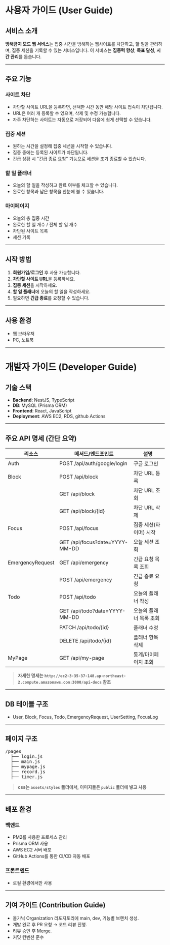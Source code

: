 # 사용자 가이드 (User Guide)

## 서비스 소개

**방해금지 모드 웹 서비스**는 집중 시간을 방해하는 웹사이트를 차단하고, 할 일을 관리하며, 집중 세션을 기록할 수 있는 서비스입니다.
이 서비스는 **집중력 향상**, **목표 달성**, **시간 관리**를 돕습니다.

---

## 주요 기능

### 사이트 차단

* 차단할 사이트 URL을 등록하면, 선택한 시간 동안 해당 사이트 접속이 차단됩니다.
* URL은 여러 개 등록할 수 있으며, 삭제 및 수정 가능합니다.
* 자주 차단하는 사이트는 자동으로 저장되어 다음에 쉽게 선택할 수 있습니다.

### 집중 세션

* 원하는 시간을 설정해 집중 세션을 시작할 수 있습니다.
* 집중 중에는 등록된 사이트가 차단됩니다.
* 긴급 상황 시 "긴급 종료 요청" 기능으로 세션을 조기 종료할 수 있습니다.

### 할 일 플래너

* 오늘의 할 일을 작성하고 완료 여부를 체크할 수 있습니다.
* 완료한 항목과 남은 항목을 한눈에 볼 수 있습니다.

### 마이페이지

* 오늘의 총 집중 시간
* 완료한 할 일 개수 / 전체 할 일 개수
* 차단된 사이트 목록
* 세션 기록

---

## 시작 방법

1. **회원가입/로그인** 후 사용 가능합니다.
2. **차단할 사이트 URL**을 등록하세요.
3. **집중 세션**을 시작하세요.
4. **할 일 플래너**에 오늘의 할 일을 작성하세요.
5. 필요하면 **긴급 종료**를 요청할 수 있습니다.

---

## 사용 환경

* 웹 브라우저
* PC, 노트북

---

# 개발자 가이드 (Developer Guide)

## 기술 스택

* **Backend**: NestJS, TypeScript
* **DB**: MySQL (Prisma ORM)
* **Frontend**: React, JavaScript
* **Deployment**: AWS EC2, RDS, github Actions

---

## 주요 API 명세 (간단 요약)

| 리소스              | 메서드/엔드포인트                          | 설명          |
| ---------------- | ---------------------------------- | ----------- |
| Auth             | POST /api/auth/google/login        | 구글 로그인       |
| Block            | POST /api/block                    | 차단 URL 등록   |
|                  | GET /api/block                     | 차단 URL 조회   |
|                  | GET /api/block/{id}                | 차단 URL 삭제  |
| Focus            | POST /api/focus                    | 집중 세션(타이머) 시작    |
|                  | GET /api/focus?date=YYYY-MM-DD     | 오늘 세션 조회      |
| EmergencyRequest | GET /api/emergency                 | 긴급 요청 목록 조회    |
|                  | POST /api/emergency                | 긴급 종료 요청    |
| Todo             | POST /api/todo                     | 오늘의 플래너 작성      |
|                  | GET /api/todo?date=YYYY-MM-DD      | 오늘의 플래너 목록 조회      |
|                  | PATCH /api/todo/{id}               | 플래너 수정      |
|                  | DELETE /api/todo/{id}              | 플래너 항목 삭제      |
| MyPage           | GET /api/my-page                   | 통계/마이페이지 조회 |

> **자세한 명세는 `http://ec2-3-35-37-148.ap-northeast-2.compute.amazonaws.com:3000/api-docs` 참조**

---

## DB 테이블 구조

* User, Block, Focus, Todo, EmergencyRequest, UserSetting, FocusLog

---

## 페이지 구조
<pre>
/pages
  ├── login.js
  ├── main.js
  ├── mypage.js
  ├── record.js
  ├── timer.js </pre>

> **css는 `assets/styles` 폴더에서, 이미지들은 `public` 폴더에 넣고 사용**

---

## 배포 환경

### 백엔드
- PM2를 사용한 프로세스 관리
- Prisma ORM 사용
- AWS EC2 서버 배포
- GitHub Actions를 통한 CI/CD 자동 배포

### 프론트엔드
- 로컬 환경에서만 사용

---

## 기여 가이드 (Contribution Guide)

- 올가닉 Organization 리포지토리에 main, dev, 기능별 브랜치 생성.
- 개발 완료 후 PR 요청 → 코드 리뷰 진행.
- 리뷰 승인 후 Merge.
- 커밋 컨벤션 준수


